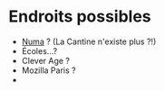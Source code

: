 # Endroits possibles

- [Numa](https://www.numa.paris/) ? (La Cantine n'existe plus ?!)
- Écoles…?
- Clever Age ?
- Mozilla Paris ?
-

